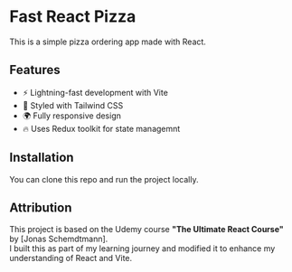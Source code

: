 # Fast React Pizza

This is a simple pizza ordering app made with React. 

## Features
- ⚡ Lightning-fast development with Vite
- 🎨 Styled with Tailwind CSS
- 🌍 Fully responsive design
- 🔥 Uses Redux toolkit for state managemnt

## Installation

You can clone this repo and run the project locally.

## Attribution  
This project is based on the Udemy course **"The Ultimate React Course"** by [Jonas Schemdtmann].  
I built this as part of my learning journey and modified it to enhance my understanding of React and Vite.  



